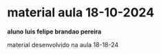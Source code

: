 # material aula 18-10-2024
**aluno luis felipe brandao pereira**

material desenvolvido na aula 18-18-24
